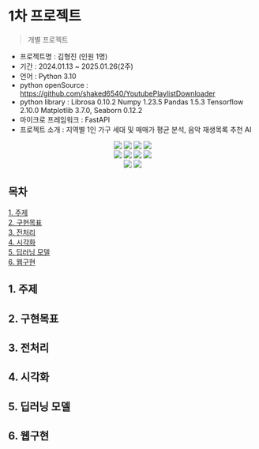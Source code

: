 # 1차 프로젝트
> 개별 프로젝트

- 프로젝트명 : 김형진 (인원 1명)
- 기간 : 2024.01.13 ~ 2025.01.26(2주)
- 언어 : Python 3.10
- python openSource : https://github.com/shaked6540/YoutubePlaylistDownloader 
- python library : Librosa 0.10.2 Numpy 1.23.5 Pandas 1.5.3 Tensorflow 2.10.0 Matplotlib 3.7.0, Seaborn 0.12.2
- 마이크로 프레임워크 : FastAPI
- 프로젝트 소개 : 지역별 1인 가구 세대 및 매매가 평균 분석, 음악 재생목록 추천 AI

<div align=center> 
  <img src="https://img.shields.io/badge/python-3776AB?style=for-the-badge&logo=python&logoColor=white"> 
  <img src="https://img.shields.io/badge/tensorflow-55ff55?style=for-the-badge&logo=fastapi&logoColor=white">
  <img src="https://img.shields.io/badge/sklearn-55ff55?style=for-the-badge&logo=fastapi&logoColor=white">
  <img src="https://img.shields.io/badge/fastapi-FF0000?style=for-the-badge&logo=fastapi&logoColor=white">
</div>
<div align=center> 
  <img src="https://img.shields.io/badge/bootstrap-7952B3?style=for-the-badge&logo=bootstrap&logoColor=white">
  <img src="https://img.shields.io/badge/html5-E34F26?style=for-the-badge&logo=html5&logoColor=white"> 
  <img src="https://img.shields.io/badge/css-1572B6?style=for-the-badge&logo=css3&logoColor=white"> 
  <img src="https://img.shields.io/badge/jquery-0769AD?style=for-the-badge&logo=jquery&logoColor=white">
</div>
<div align=center> 
  <img src="https://img.shields.io/badge/librosa-7952B3?style=for-the-badge&logo=librosa&logoColor=white">
  <img src="https://img.shields.io/badge/github-E34F26?style=for-the-badge&logo=github&logoColor=white"> 
</div>

## 목차
[1. 주제](https://github.com/Thejiney/1stPersonalProject?tab=readme-ov-file#1-%EC%A3%BC%EC%A0%9C)<br>
[2. 구현목표](https://github.com/Thejiney/1stPersonalProject?tab=readme-ov-file#2-%EA%B5%AC%ED%98%84%EB%AA%A9%ED%91%9C)<br>
[3. 전처리](https://github.com/Thejiney/1stPersonalProject?tab=readme-ov-file#3-%EC%A0%84%EC%B2%98%EB%A6%AC)<br>
[4. 시각화](https://github.com/Thejiney/1stPersonalProject?tab=readme-ov-file#4-%EC%8B%9C%EA%B0%81%ED%99%94)<br>
[5. 딥러닝 모델](https://github.com/Thejiney/1stPersonalProject?tab=readme-ov-file#5-%EB%94%A5%EB%9F%AC%EB%8B%9D-%EB%AA%A8%EB%8D%B8)<br>
[6. 웹구현](https://github.com/Thejiney/1stPersonalProject?tab=readme-ov-file#6-%EC%9B%B9%EA%B5%AC%ED%98%84)<br>

## 1. 주제

## 2. 구현목표

## 3. 전처리

## 4. 시각화

## 5. 딥러닝 모델

## 6. 웹구현